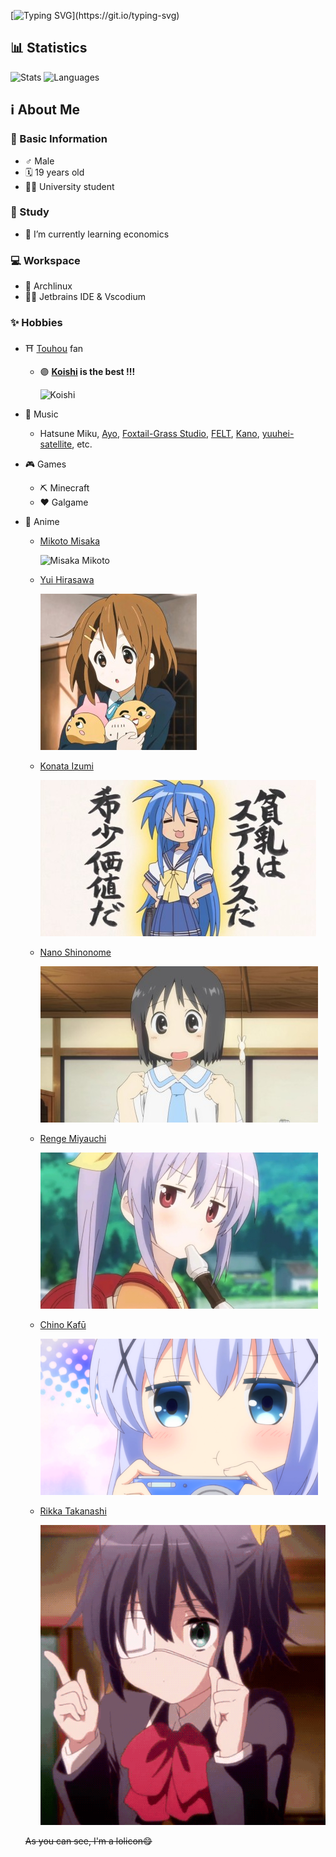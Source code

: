 [![Typing SVG](https://readme-typing-svg.herokuapp.com?color=739980&center=true&vCenter=true&width=600&lines=Welcome+to+my+Github+profile+%E3%83%BE(%E2%89%A7%E2%96%BD%E2%89%A6*)o)](https://git.io/typing-svg)

## 📊 Statistics
![Stats](https://github-readme-stats.vercel.app/api?username=KoishiMoe&show_icons=true&theme=vue&count_private=true)
![Languages](https://github-readme-stats.vercel.app/api/top-langs/?username=KoishiMoe&layout=compact&theme=vue)

## ℹ️ About Me
### 🧑 Basic Information
- ♂️ Male
- 🗓️ 19 years old
- 🧑‍🎓 University student
### 🌱 Study
- 🏦 I’m currently learning economics
### 💻 Workspace
- 🐧 Archlinux
- 👨‍💻 Jetbrains IDE & Vscodium
### ✨ Hobbies
- ⛩️ [Touhou](https://en.wikipedia.org/wiki/Touhou_Project) fan
  - 🟣 **[Koishi](https://en.touhouwiki.net/wiki/Koishi_Komeiji) is the best !!!**

    ![Koishi](https://i.pixiv.re/c/250x250_80_a2/img-master/img/2011/05/14/05/14/15/18868299_p0_square1200.jpg)
- 🎵 Music
  - Hatsune Miku, [Ayo](https://twitter.com/ayo_a4), [Foxtail-Grass Studio](https://f-g-s.net/), [FELT](https://www.youtube.com/channel/UCYVjEJTsWwyVMj4PlNiqw-Q), [Kano](https://twitter.com/kano_2525), [yuuhei-satellite](https://twitter.com/Yuuka_st), etc.
- 🎮 Games
  - ⛏ Minecraft
  - ❤️ Galgame
- 🌸 Anime
  - [Mikoto Misaka](https://en.wikipedia.org/wiki/Mikoto_Misaka)

    ![Misaka Mikoto](https://i.pixiv.re/c/250x250_80_a2/img-master/img/2009/10/23/02/31/47/6770373_p0_square1200.jpg)
  - [Yui Hirasawa](https://en.wikipedia.org/wiki/K-On!#Yui_Hirasawa)

    ![Hirasawa Yui](https://github.com/KoishiMoe/KoishiMoe/blob/cf643282f1180126aab2370ac3f055382391a7b5/images/Hirasawa_Yui.jpg)
  - [Konata Izumi](https://en.wikipedia.org/wiki/List_of_Lucky_Star_characters#Konata_Izumi)

    ![Izumi_Konata_Hinnyuu](https://github.com/KoishiMoe/KoishiMoe/blob/6912da20f6f58ed6a5f1f67fc6e0215ac0317ca2/images/Izumi_Konata_Hinnyuu.jpg)
  - [Nano Shinonome](https://en.wikipedia.org/wiki/Nichijou#Nano_Shinonome)

    ![Nano_Shinonome](https://github.com/KoishiMoe/KoishiMoe/blob/378c9c266c430742a6f47a192ec556adb3d6dace/images/Nano_Shinonome.JPG)
  - [Renge Miyauchi](https://en.wikipedia.org/wiki/Non_Non_Biyori#Main_characters)

    ![Renge_Miyauchi](https://github.com/KoishiMoe/KoishiMoe/blob/4cc0cca28e84ae89aa6c676babca1054d277d260/images/Renge_Miyauchi.jpg)
  - [Chino Kafū](https://en.wikipedia.org/wiki/Is_the_Order_a_Rabbit%3F#Main_characters)

    ![Chino_Kafu](https://github.com/KoishiMoe/KoishiMoe/blob/11e0c5d58195a4b9fb2cfa7046a5261e6cf5c07b/images/Chino_Kafu.png)
  - [Rikka Takanashi](https://en.m.wikipedia.org/wiki/Love,_Chunibyo_%26_Other_Delusions#Rikka_Takanashi)

    ![Rikka_Takanashi](https://github.com/KoishiMoe/KoishiMoe/blob/75f83cd78058cf7560478fff4358bc4a590c300a/images/Takanashi_Rikka.gif)
    
  ~~As you can see, I'm a lolicon😋~~

